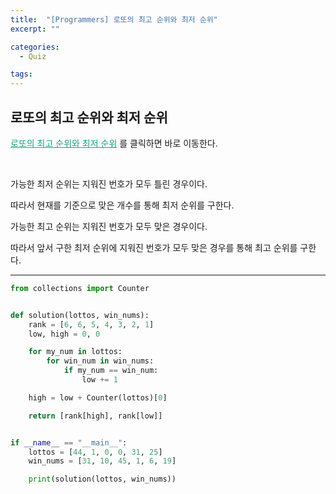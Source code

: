 ```yaml
---
title:  "[Programmers] 로또의 최고 순위와 최저 순위"
excerpt: ""

categories:
  - Quiz

tags:
---
```


## 로또의 최고 순위와 최저 순위

<a href="https://programmers.co.kr/learn/courses/30/lessons/77484" style="color:#0FA678">로또의 최고 순위와 최저 순위</a> 를 클릭하면 바로 이동한다.

<br>

가능한 최저 순위는 지워진 번호가 모두 틀린 경우이다.

따라서 현재를 기준으로 맞은 개수를 통해  최저 순위를 구한다.

가능한 최고 순위는 지워진 번호가 모두 맞은 경우이다.

따라서 앞서 구한 최저 순위에 지워진 번호가 모두 맞은 경우를 통해 최고 순위를 구한다.

---

```python
from collections import Counter


def solution(lottos, win_nums):
    rank = [6, 6, 5, 4, 3, 2, 1]
    low, high = 0, 0

    for my_num in lottos:
        for win_num in win_nums:
            if my_num == win_num:
                low += 1

    high = low + Counter(lottos)[0]

    return [rank[high], rank[low]]


if __name__ == "__main__":
    lottos = [44, 1, 0, 0, 31, 25]
    win_nums = [31, 10, 45, 1, 6, 19]

    print(solution(lottos, win_nums))
```

 <br>